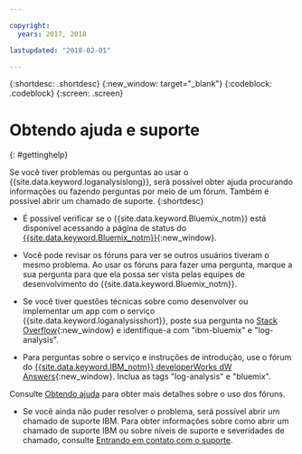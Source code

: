 ```yaml
---

copyright:
  years: 2017, 2018

lastupdated: "2018-02-01"

---
```



{:shortdesc: .shortdesc}
{:new_window: target="_blank"}
{:codeblock: .codeblock}
{:screen: .screen}


# Obtendo ajuda e suporte
{: #gettinghelp}

Se você tiver problemas ou perguntas ao usar o {{site.data.keyword.loganalysislong}}, será possível obter ajuda procurando informações ou fazendo perguntas por meio de um fórum. Também é possível abrir um chamado de suporte.
{:shortdesc}

* É possível verificar se o {{site.data.keyword.Bluemix_notm}} está disponível acessando a página de status do [{{site.data.keyword.Bluemix_notm}}](https://developer.ibm.com/bluemix/support/#status){:new_window}.

* Você pode revisar os fóruns para ver se outros usuários tiveram o mesmo problema. Ao usar os fóruns para fazer uma pergunta, marque a sua pergunta
para que ela possa ser vista pelas equipes de desenvolvimento do {{site.data.keyword.Bluemix_notm}}.
<!--Insert the appropriate Stack Overflow tag for your service for <service_keyword> in URL and text below:  -->
  * Se você tiver questões técnicas sobre como desenvolver ou implementar um app com o serviço {{site.data.keyword.loganalysisshort}}, poste sua pergunta no [Stack Overflow](http://stackoverflow.com/search?q=log-analysis+ibm-bluemix){:new_window} e identifique-a com "ibm-bluemix" e "log-analysis".
<!--Insert the appropriate dW Answers tag for your service for <service_keyword> in URL below:  -->
  * Para perguntas sobre o serviço e instruções de introdução, use o fórum do [{{site.data.keyword.IBM_notm}} developerWorks dW Answers](https://developer.ibm.com/answers/topics/log-analysis/?smartspace=bluemix){:new_window}. Inclua as tags "log-analysis" e "bluemix".

Consulte [Obtendo ajuda](https://www.{DomainName}/docs/support/index.html#getting-help) para obter mais detalhes sobre o
uso dos fóruns.

* Se você ainda não puder resolver o problema, será possível abrir um chamado de suporte IBM. Para obter informações sobre como abrir um chamado de suporte IBM ou sobre níveis de suporte e severidades de chamado, consulte [Entrando em contato com o suporte](https://www.{DomainName}/docs/support/index.html#contacting-support).

